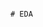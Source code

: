                                                                                                               # EDA 
